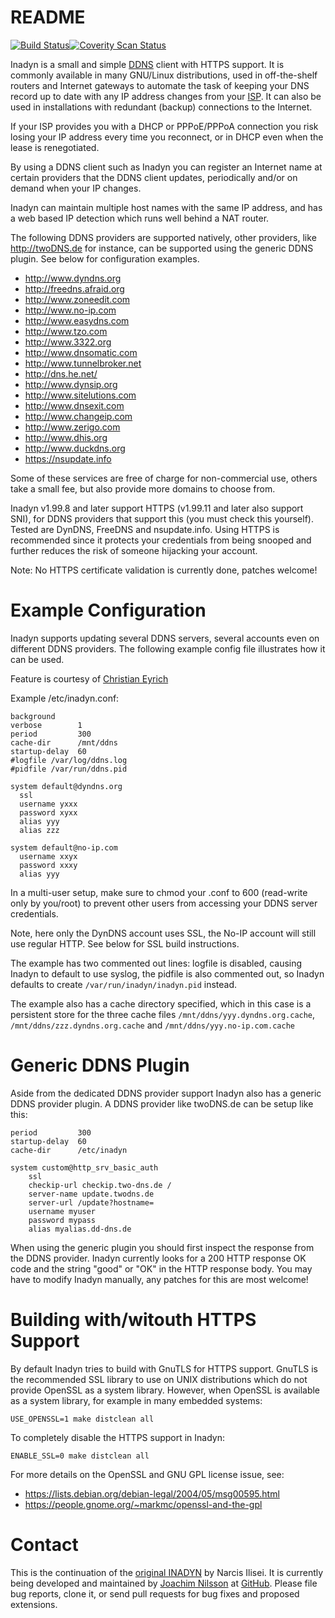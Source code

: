 README
======
[![Build Status](https://travis-ci.org/troglobit/inadyn.png?branch=master)](https://travis-ci.org/troglobit/inadyn)[![Coverity Scan Status](https://scan.coverity.com/projects/2981/badge.svg)](https://scan.coverity.com/projects/2981)

Inadyn is a small and simple
[DDNS](http://en.wikipedia.org/wiki/Dynamic_DNS) client with HTTPS
support.  It is commonly available in many GNU/Linux distributions, used
in off-the-shelf routers and Internet gateways to automate the task of
keeping your DNS record up to date with any IP address changes from your
[ISP](http://en.wikipedia.org/wiki/ISP).  It can also be used in
installations with redundant (backup) connections to the Internet.

If your ISP provides you with a DHCP or PPPoE/PPPoA connection you risk
losing your IP address every time you reconnect, or in DHCP even when
the lease is renegotiated.

By using a DDNS client such as Inadyn you can register an Internet name
at certain providers that the DDNS client updates, periodically and/or
on demand when your IP changes.

Inadyn can maintain multiple host names with the same IP address, and
has a web based IP detection which runs well behind a NAT router.

The following DDNS providers are supported natively, other providers,
like http://twoDNS.de for instance, can be supported using the generic
DDNS plugin.  See below for configuration examples.

* http://www.dyndns.org
* http://freedns.afraid.org
* http://www.zoneedit.com
* http://www.no-ip.com
* http://www.easydns.com
* http://www.tzo.com
* http://www.3322.org
* http://www.dnsomatic.com
* http://www.tunnelbroker.net
* http://dns.he.net/
* http://www.dynsip.org
* http://www.sitelutions.com
* http://www.dnsexit.com
* http://www.changeip.com
* http://www.zerigo.com
* http://www.dhis.org
* http://www.duckdns.org
* https://nsupdate.info

Some of these services are free of charge for non-commercial use, others
take a small fee, but also provide more domains to choose from.

Inadyn v1.99.8 and later support HTTPS (v1.99.11 and later also support SNI),
for DDNS providers that support this (you must check this yourself).
Tested are DynDNS, FreeDNS and nsupdate.info.
Using HTTPS is recommended since it protects your credentials from being
snooped and further reduces the risk of someone hijacking your account.

Note: No HTTPS certificate validation is currently done, patches welcome!


Example Configuration
=====================

Inadyn supports updating several DDNS servers, several accounts even on
different DDNS providers.  The following example config file illustrates
how it can be used.

Feature is courtesy of [Christian Eyrich](http://eyrich-net.org/programmiertes.html)

Example /etc/inadyn.conf:

    background
    verbose        1
    period         300
    cache-dir      /mnt/ddns
    startup-delay  60
    #logfile /var/log/ddns.log
    #pidfile /var/run/ddns.pid
    
    system default@dyndns.org
      ssl
      username yxxx
      password xyxx
      alias yyy
      alias zzz
    
    system default@no-ip.com
      username xxyx
      password xxxy
      alias yyy

In a multi-user setup, make sure to chmod your .conf to 600 (read-write
only by you/root) to prevent other users from accessing your DDNS server
credentials.

Note, here only the DynDNS account uses SSL, the No-IP account will
still use regular HTTP.  See below for SSL build instructions.

The example has two commented out lines: logfile is disabled, causing
Inadyn to default to use syslog, the pidfile is also commented out, so
Inadyn defaults to create `/var/run/inadyn/inadyn.pid` instead.

The example also has a cache directory specified, which in this case is
a persistent store for the three cache files
`/mnt/ddns/yyy.dyndns.org.cache`, `/mnt/ddns/zzz.dyndns.org.cache` and
`/mnt/ddns/yyy.no-ip.com.cache`


Generic DDNS Plugin
===================

Aside from the dedicated DDNS provider support Inadyn also has a generic
DDNS provider plugin.  A DDNS provider like twoDNS.de can be setup like
this:

    period         300
    startup-delay  60
    cache-dir      /etc/inadyn

    system custom@http_srv_basic_auth
        ssl
        checkip-url checkip.two-dns.de /
        server-name update.twodns.de
        server-url /update?hostname=
        username myuser
        password mypass
        alias myalias.dd-dns.de

When using the generic plugin you should first inspect the response from
the DDNS provider.  Inadyn currently looks for a 200 HTTP response OK
code and the string "good" or "OK" in the HTTP response body.  You may
have to modify Inadyn manually, any patches for this are most welcome!


Building with/witouth HTTPS Support
===================================

By default Inadyn tries to build with GnuTLS for HTTPS support.  GnuTLS
is the recommended SSL library to use on UNIX distributions which do not
provide OpenSSL as a system library.  However, when OpenSSL is available
as a system library, for example in many embedded systems:

    USE_OPENSSL=1 make distclean all

To completely disable the HTTPS support in Inadyn:

    ENABLE_SSL=0 make distclean all

For more details on the OpenSSL and GNU GPL license issue, see:

* https://lists.debian.org/debian-legal/2004/05/msg00595.html
* https://people.gnome.org/~markmc/openssl-and-the-gpl


Contact
=======

This is the continuation of the
[original INADYN](http://www.inatech.eu/inadyn/) by Narcis Ilisei.  It
is currently being developed and maintained by
[Joachim Nilsson](http://troglobit.com) at
[GitHub](http://github.com/troglobit/inadyn).  Please file bug reports,
clone it, or send pull requests for bug fixes and proposed extensions.


